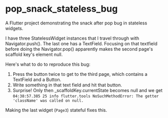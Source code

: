 # pop_snack_stateless_bug

A Flutter project demonstrating the snack after pop bug in stateless widgets.

I have three StatelessWidget instances that I travel through with Navigator.push(). The last one has a TextField. Focusing on that textfield before doing the Navigator.pop() apparently makes the second page's scaffold key's element null. 

Here's what to do to reproduce this bug:
1. Press the button twice to get to the third page, which contains a TextField and a Button.
2. Write something in that text field and hit that button.
3. Surprise! Only then _scaffoldKey.currentState becomes null and we get `04:38:57.385 25 info flutter.tools NoSuchMethodError: The getter 'className' was called on null.`

Making the last widget (`Page3`) stateful fixes this.
